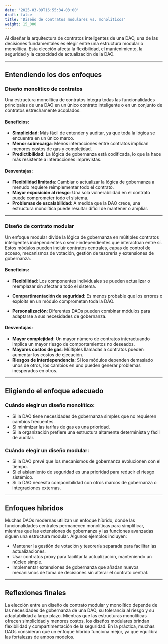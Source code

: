 ```yaml
---
date: '2025-03-09T16:55:34-03:00'
draft: false
title: 'Diseño de contratos modulares vs. monolíticos'
weight: 15_000
---
```


Al diseñar la arquitectura de contratos inteligentes de una DAO, una de las decisiones fundamentales es elegir entre una estructura modular o monolítica. Esta elección afecta la flexibilidad, el mantenimiento, la seguridad y la capacidad de actualización de la DAO.

---

## Entendiendo los dos enfoques

### **Diseño monolítico de contratos**
Una estructura monolítica de contratos integra todas las funcionalidades principales de una DAO en un único contrato inteligente o en un conjunto de contratos estrechamente acoplados.

#### **Beneficios:**
- **Simplicidad**: Más fácil de entender y auditar, ya que toda la lógica se encuentra en un único marco.
- **Menor sobrecarga**: Menos interacciones entre contratos implican menores costos de gas y complejidad.
- **Predictibilidad**: La lógica de gobernanza está codificada, lo que la hace más resistente a interacciones imprevistas.

#### **Desventajas:**
- **Flexibilidad limitada**: Cambiar o actualizar la lógica de gobernanza a menudo requiere reimplementar todo el contrato. 
- **Mayor exposición al riesgo**: Una sola vulnerabilidad en el contrato puede comprometer todo el sistema.
- **Problemas de escalabilidad**: A medida que la DAO crece, una estructura monolítica puede resultar difícil de mantener o ampliar.

---

### **Diseño de contrato modular**
Un enfoque modular divide la lógica de gobernanza en múltiples contratos inteligentes independientes o semi-independientes que interactúan entre sí. Estos módulos pueden incluir contratos centrales, capas de control de acceso, mecanismos de votación, gestión de tesorería y extensiones de gobernanza.

#### **Beneficios:**
- **Flexibilidad**: Los componentes individuales se pueden actualizar o reemplazar sin afectar a todo el sistema.

- **Compartimentación de seguridad**: Es menos probable que los errores o exploits en un módulo comprometan toda la DAO.

- **Personalización**: Diferentes DAOs pueden combinar módulos para adaptarse a sus necesidades de gobernanza.

#### **Desventajas:**
- **Mayor complejidad**: Un mayor número de contratos interactuando implica un mayor riesgo de comportamientos no deseados. 
- **Mayores costos de gas**: Múltiples llamadas a contratos pueden aumentar los costos de ejecución.
- **Riesgos de interdependencia**: Si los módulos dependen demasiado unos de otros, los cambios en uno pueden generar problemas inesperados en otros.

---

## Eligiendo el enfoque adecuado

### Cuándo elegir un diseño monolítico:
- Si la DAO tiene necesidades de gobernanza simples que no requieren cambios frecuentes.
- Si minimizar las tarifas de gas es una prioridad.
- Si la organización prefiere una estructura altamente determinista y fácil de auditar.

### Cuándo elegir un diseño modular:
- Si la DAO prevé que los mecanismos de gobernanza evolucionen con el tiempo.
- Si el aislamiento de seguridad es una prioridad para reducir el riesgo sistémico.
- Si la DAO necesita componibilidad con otros marcos de gobernanza o integraciones externas.

---

## Enfoques híbridos
Muchas DAOs modernas utilizan un enfoque híbrido, donde las funcionalidades centrales permanecen monolíticas para simplificar, mientras que las extensiones de gobernanza y las funciones avanzadas siguen una estructura modular. Algunos ejemplos incluyen:
- Mantener la gestión de votación y tesorería separada para facilitar las actualizaciones.
- Usar contratos proxy para facilitar la actualización, manteniendo un núcleo simple.
- Implementar extensiones de gobernanza que añadan nuevos mecanismos de toma de decisiones sin alterar el contrato central.

---

## Reflexiones finales
La elección entre un diseño de contrato modular y monolítico depende de las necesidades de gobernanza de una DAO, su tolerancia al riesgo y su adaptabilidad a largo plazo. Mientras que las estructuras monolíticas ofrecen simplicidad y menores costos, los diseños modulares brindan flexibilidad y compartimentación de la seguridad. En la práctica, muchas DAOs consideran que un enfoque híbrido funciona mejor, ya que equilibra las fortalezas de ambos modelos.